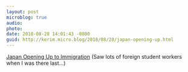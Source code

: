 ```yaml
---
layout: post
microblog: true
audio: 
photo: 
date: 2018-08-28 14:01:43 -0800
guid: http://kerim.micro.blog/2018/08/28/japan-opening-up.html
---
```

 [Japan Opening Up to Immigration](https://www.nippon.com/en/currents/d00427/) (Saw lots of foreign student workers when I was there last…)
